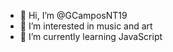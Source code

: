 - 👋 Hi, I’m @GCamposNT19
- 👀 I’m interested in music and art
- 🌱 I’m currently learning JavaScript

<!---
GCamposNT19/GCamposNT19 is a ✨ special ✨ repository because its `README.md` (this file) appears on your GitHub profile.
You can click the Preview link to take a look at your changes.
--->
